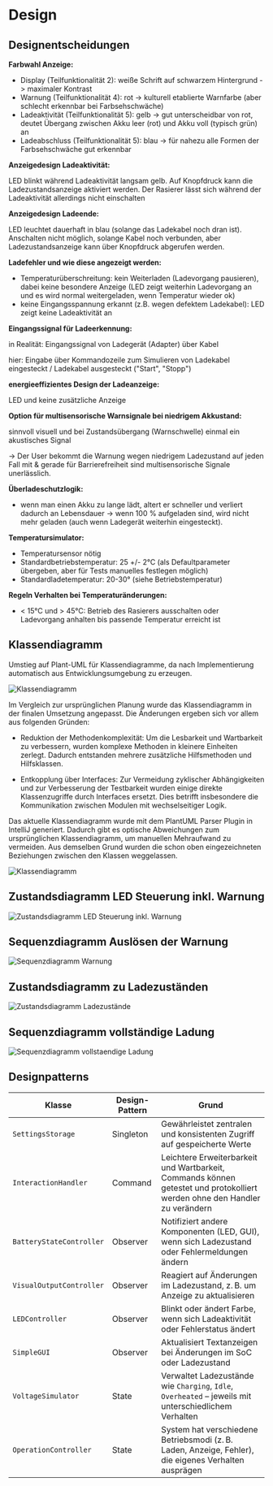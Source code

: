 # Design

## Designentscheidungen

**Farbwahl Anzeige:**

- Display (Teilfunktionalität 2): weiße Schrift auf schwarzem Hintergrund -> maximaler Kontrast
- Warnung (Teilfunktionalität 4): rot -> kulturell etablierte Warnfarbe (aber schlecht erkennbar bei Farbsehschwäche)
- Ladeaktivität (Teilfunktionalität 5): gelb -> gut unterscheidbar von rot, deutet Übergang zwischen Akku leer (rot) und
  Akku voll (typisch grün) an
- Ladeabschluss (Teilfunktionalität 5): blau -> für nahezu alle Formen der Farbsehschwäche gut erkennbar

**Anzeigedesign Ladeaktivität:**

LED blinkt während Ladeaktivität langsam gelb. Auf Knopfdruck kann die Ladezustandsanzeige aktiviert werden. Der
Rasierer lässt sich während der Ladeaktivität allerdings nicht einschalten

**Anzeigedesign Ladeende:**

LED leuchtet dauerhaft in blau (solange das Ladekabel noch dran ist). Anschalten nicht möglich, solange Kabel noch
verbunden, aber Ladezustandsanzeige kann über Knopfdruck abgerufen werden.

**Ladefehler und wie diese angezeigt werden:**

- Temperaturüberschreitung: kein Weiterladen (Ladevorgang pausieren), dabei keine besondere Anzeige (LED zeigt weiterhin
  Ladevorgang an und es wird normal weitergeladen, wenn Temperatur wieder ok)
- keine Eingangsspannung erkannt (z.B. wegen defektem Ladekabel): LED zeigt keine Ladeaktivität an

**Eingangssignal für Ladeerkennung:**

in Realität: Eingangssignal von Ladegerät (Adapter) über Kabel

hier: Eingabe über Kommandozeile zum Simulieren von Ladekabel eingesteckt / Ladekabel ausgesteckt ("Start", "Stopp")

**energieeffizientes Design der Ladeanzeige:**

LED und keine zusätzliche Anzeige

**Option für multisensorische Warnsignale bei niedrigem Akkustand:**

sinnvoll visuell und bei Zustandsübergang (Warnschwelle) einmal ein akustisches Signal

-> Der User bekommt die Warnung wegen niedrigem Ladezustand auf jeden Fall mit & gerade für Barrierefreiheit sind
multisensorische Signale unerlässlich.

**Überladeschutzlogik:**

- wenn man einen Akku zu lange lädt, altert er schneller und verliert dadurch an Lebensdauer
  -> wenn 100 % aufgeladen sind, wird nicht mehr geladen (auch wenn Ladegerät weiterhin eingesteckt).

**Temperatursimulator:**

- Temperatursensor nötig
- Standardbetriebstemperatur: 25 +/- 2°C (als Defaultparameter übergeben, aber für Tests manuelles festlegen möglich)
- Standardladetemperatur: 20-30° (siehe Betriebstemperatur)

**Regeln Verhalten bei Temperaturänderungen:**

- < 15°C und > 45°C: Betrieb des Rasierers ausschalten oder Ladevorgang anhalten bis passende Temperatur erreicht ist

## Klassendiagramm

Umstieg auf Plant-UML für Klassendiagramme, da nach Implementierung automatisch aus Entwicklungsumgebung zu erzeugen.

![Klassendiagramm](../referenziert/Design/Klassendiagramm_2.png)

Im Vergleich zur ursprünglichen Planung wurde das Klassendiagramm in der finalen Umsetzung angepasst. Die Änderungen
ergeben sich vor allem aus folgenden Gründen:

- Reduktion der Methodenkomplexität:
  Um die Lesbarkeit und Wartbarkeit zu verbessern, wurden komplexe Methoden in kleinere Einheiten zerlegt. Dadurch
  entstanden mehrere zusätzliche Hilfsmethoden und Hilfsklassen.

- Entkopplung über Interfaces:
  Zur Vermeidung zyklischer Abhängigkeiten und zur Verbesserung der Testbarkeit wurden einige direkte Klassenzugriffe
  durch Interfaces ersetzt. Dies betrifft insbesondere die Kommunikation zwischen Modulen mit wechselseitiger Logik.

Das aktuelle Klassendiagramm wurde mit dem PlantUML Parser Plugin in IntelliJ generiert. Dadurch gibt es optische
Abweichungen zum ursprünglichen Klassendiagramm, um manuellen Mehraufwand zu vermeiden. Aus demselben Grund wurden die
schon oben eingezeichneten Beziehungen zwischen den Klassen weggelassen.

![Klassendiagramm](../referenziert/Design/Klassendiagramm2final.png)

## Zustandsdiagramm LED Steuerung inkl. Warnung

![Zustandsdiagramm LED Steuerung inkl. Warnung](../referenziert/Design/Zustandsdiagramm_LED.png)

## Sequenzdiagramm Auslösen der Warnung

![Sequenzdiagramm Warnung](../referenziert/Design/Sequenzdiagramm_Warnung_niedriger_Batteriestand.png)

## Zustandsdiagramm zu Ladezuständen

![Zustandsdiagramm Ladezustände](../referenziert/Design/Zustandsdiagramm_Ladezustaende.png)

## Sequenzdiagramm vollständige Ladung

![Sequenzdiagramm vollstaendige Ladung](../referenziert/Design/Sequenzdiagramm_vollstaendige_Ladung.png)

## Designpatterns

| Klasse                   | Design-Pattern | Grund                                                                                                                      |
|--------------------------|----------------|----------------------------------------------------------------------------------------------------------------------------|
| `SettingsStorage`        | Singleton      | Gewährleistet zentralen und konsistenten Zugriff auf gespeicherte Werte                                                    |
| `InteractionHandler`     | Command        | Leichtere Erweiterbarkeit und Wartbarkeit, Commands können getestet und protokolliert werden ohne den Handler zu verändern |
| `BatteryStateController` | Observer       | Notifiziert andere Komponenten (LED, GUI), wenn sich Ladezustand oder Fehlermeldungen ändern                               |
| `VisualOutputController` | Observer       | Reagiert auf Änderungen im Ladezustand, z. B. um Anzeige zu aktualisieren                                                  |
| `LEDController`          | Observer       | Blinkt oder ändert Farbe, wenn sich Ladeaktivität oder Fehlerstatus ändert                                                 |
| `SimpleGUI`              | Observer       | Aktualisiert Textanzeigen bei Änderungen im SoC oder Ladezustand                                                           |
| `VoltageSimulator`       | State          | Verwaltet Ladezustände wie `Charging`, `Idle`, `Overheated` – jeweils mit unterschiedlichem Verhalten                      |
| `OperationController`    | State          | System hat verschiedene Betriebsmodi (z. B. Laden, Anzeige, Fehler), die eigenes Verhalten ausprägen                       |

